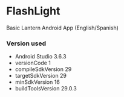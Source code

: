 # FlashLight
Basic Lantern Android App (English/Spanish)

### Version used
* Android Studio 3.6.3
* versionCode 1
* compileSdkVersion 29
* targetSdkVersion 29
* minSdkVersion 16
* buildToolsVersion 29.0.3

